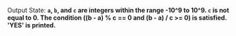 Output State: **`a`, `b`, and `c` are integers within the range -10^9 to 10^9. `c` is not equal to 0. The condition ((b - a) % c == 0 and (b - a) / c >= 0) is satisfied. 'YES' is printed.**